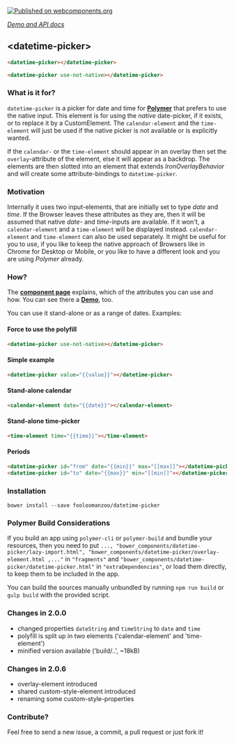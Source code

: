 
[![Published on webcomponents.org](https://img.shields.io/badge/webcomponents.org-published-blue.svg)](https://www.webcomponents.org/element/fooloomanzoo/datetime-picker)

_[Demo and API docs](https://fooloomanzoo.github.io/datetime-picker/components/datetime-picker/)_

## &lt;datetime-picker&gt;

<!--
```
<custom-element-demo>
  <template>
    <link rel="import" href="datetime-picker.html">
    <next-code-block></next-code-block>
  </template>
</custom-element-demo>
```
-->
```html
<datetime-picker></datetime-picker>

<datetime-picker use-not-native></datetime-picker>
```

### What is it for?
`datetime-picker` is a picker for date and time for **[Polymer](https://github.com/Polymer/polymer)** that prefers to use the native input. This element is for using the *native* date-picker, if it exists, or to replace it by a CustomElement. The `calendar-element` and the `time-element` will just be used if the native picker is not available or is explicitly wanted.

If the `calendar-` or the `time-element` should appear in an overlay then set the `overlay`-attribute of the element, else it will appear as a backdrop. The elements are then slotted into an element that extends *IronOverlayBehavior* and will create some attribute-bindings to `datetime-picker`.

### Motivation
Internally it uses two input-elements, that are initially set to type *date* and *time*. If the Browser leaves these attributes as they are, then it will be assumed that native *date*- and *time*-inputs are available. If it won't, a `calendar-element` and a `time-element` will be displayed instead. `calendar-element` and `time-element` can also be used separately.
It might be useful for you to use, if you like to keep the native approach of Browsers like in Chrome for Desktop or Mobile, or you like to have a different look and you are using *Polymer* already.

### How?
The **[component page](https://fooloomanzoo.github.io/datetime-picker/components/datetime-picker/)** explains, which of the attributes you can use and how. You can see there a **[Demo](https://fooloomanzoo.github.io/datetime-picker/components/datetime-picker/#/elements/datetime-picker/demos/demo/datetime-picker.html)**, too.

You can use it stand-alone or as a range of dates. Examples:

#### Force to use the polyfill

```html
<datetime-picker use-not-native></datetime-picker>
```

#### Simple example

```html
<datetime-picker value="{{value}}"></datetime-picker>
```

#### Stand-alone calendar
```html
<calendar-element date="{{date}}"></calendar-element>
```

#### Stand-alone time-picker
```html
<time-element time="{{time}}"></time-element>
```

#### Periods
```html
<datetime-picker id="from" date="{{min}}" max="[[max]]"></datetime-picker>
<datetime-picker id="to" date="{{max}}" min="[[min]]"></datetime-picker>
```

### Installation
```
bower install --save fooloomanzoo/datetime-picker
```

### Polymer Build Considerations

If you build an app using `polymer-cli` or `polymer-build` and bundle your resources, then you need to put `..., "bower_components/datetime-picker/lazy-import.html", "bower_components/datetime-picker/overlay-element.html ,..."` in `"fragments"` and `"bower_components/datetime-picker/datetime-picker.html"` in `"extraDependencies"`, or load them directly, to keep them to be included in the app.

You can build the sources manually unbundled by running `npm run build` or `gulp build` with the provided script.

### Changes in 2.0.0
- changed properties `dateString` and `timeString` to `date` and `time`
- polyfill is split up in two elements ('calendar-element' and 'time-element')
- minified version available ('build/..', ~18kB)

### Changes in 2.0.6
- overlay-element introduced
- shared custom-style-element introduced
- renaming some custom-style-properties

### Contribute?
Feel free to send a new issue, a commit, a pull request or just fork it!
